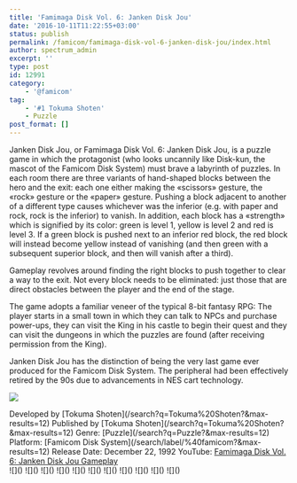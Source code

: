 ```yaml
---
title: 'Famimaga Disk Vol. 6: Janken Disk Jou'
date: '2016-10-11T11:22:55+03:00'
status: publish
permalink: /famicom/famimaga-disk-vol-6-janken-disk-jou/index.html
author: spectrum_admin
excerpt: ''
type: post
id: 12991
category:
    - '@famicom'
tag:
    - '#1 Tokuma Shoten'
    - Puzzle
post_format: []
---
```

Janken Disk Jou, or Famimaga Disk Vol. 6: Janken Disk Jou, is a puzzle game in which the protagonist (who looks uncannily like Disk-kun, the mascot of the Famicom Disk System) must brave a labyrinth of puzzles. In each room there are three variants of hand-shaped blocks between the hero and the exit: each one either making the «scissors» gesture, the «rock» gesture or the «paper» gesture. Pushing a block adjacent to another of a different type causes whichever was the inferior (e.g. with paper and rock, rock is the inferior) to vanish. In addition, each block has a «strength» which is signified by its color: green is level 1, yellow is level 2 and red is level 3. If a green block is pushed next to an inferior red block, the red block will instead become yellow instead of vanishing (and then green with a subsequent superior block, and then will vanish after a third).

Gameplay revolves around finding the right blocks to push together to clear a way to the exit. Not every block needs to be eliminated: just those that are direct obstacles between the player and the end of the stage.

The game adopts a familiar veneer of the typical 8-bit fantasy RPG: The player starts in a small town in which they can talk to NPCs and purchase power-ups, they can visit the King in his castle to begin their quest and they can visit the dungeons in which the puzzles are found (after receiving permission from the King).

Janken Disk Jou has the distinction of being the very last game ever produced for the Famicom Disk System. The peripheral had been effectively retired by the 90s due to advancements in NES cart technology.

![](https://wsrv.nl/?url=https://images.launchbox-app.com/5b3a7ca6-9d01-435e-9b94-434a4ef16281.jpg&output=webp&maxage=1d)

<div class="game-info">Developed by [Tokuma Shoten](/search?q=Tokuma%20Shoten?&max-results=12)  
Published by [Tokuma Shoten](/search?q=Tokuma%20Shoten?&max-results=12)  
Genre: [Puzzle](/search?q=Puzzle?&max-results=12)  
Platform: [Famicom Disk System](/search/label/%40famicom?&amp;max-results=12)  
Release Date: December 22, 1992  
YouTube: <a href="" rel="nofollow noopener" target="_blank">Famimaga Disk Vol. 6: Janken Disk Jou Gameplay</a></div><div class="game-media">![]() ![]() ![]() ![]() ![]() ![]() ![]() ![]() ![]() ![]() ![]()</div>